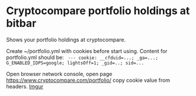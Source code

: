 # Cryptocompare portfolio holdings at bitbar

Shows your portfolio holdings at cryptocompare.

Create ~/portfolio.yml with cookies before start using.
Content for portfolio.yml should be:
` ---
 cookie: __cfduid=...; _ga=...; G_ENABLED_IDPS=google; lightsOff=1; _gid=..; sid=...`

Open browser network console, open page https://www.cryptocompare.com/portfolio/
copy cookie value from headers.
[Imgur](https://i.imgur.com/aT3L1H6.png)
